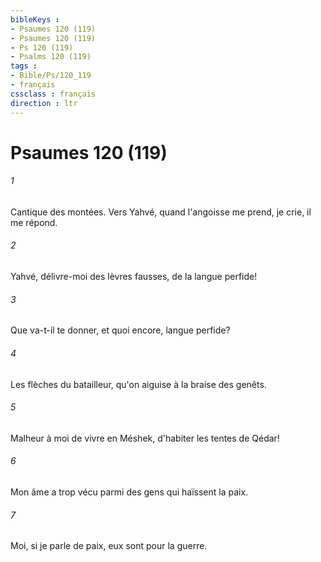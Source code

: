 ```yaml
---
bibleKeys : 
- Psaumes 120 (119)
- Psaumes 120 (119)
- Ps 120 (119)
- Psalms 120 (119)
tags : 
- Bible/Ps/120_119
- français
cssclass : français
direction : ltr
---
```


# Psaumes 120 (119)

###### 1
Cantique des montées. Vers Yahvé, quand l'angoisse me prend, je crie, il me répond.
###### 2
Yahvé, délivre-moi des lèvres fausses, de la langue perfide!
###### 3
Que va-t-il te donner, et quoi encore, langue perfide?
###### 4
Les flèches du batailleur, qu'on aiguise à la braise des genêts.
###### 5
Malheur à moi de vivre en Méshek, d'habiter les tentes de Qédar!
###### 6
Mon âme a trop vécu parmi des gens qui haïssent la paix.
###### 7
Moi, si je parle de paix, eux sont pour la guerre.
